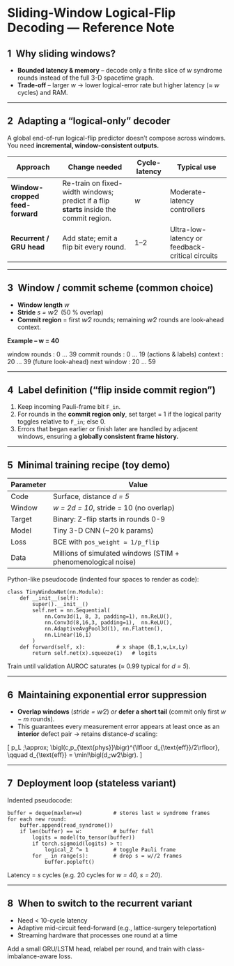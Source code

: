 # Sliding-Window Logical-Flip Decoding — Reference Note

## 1 Why sliding windows?
* **Bounded latency & memory** – decode only a finite slice of *w* syndrome rounds instead of the full 3-D spacetime graph.  
* **Trade-off** – larger *w* → lower logical-error rate but higher latency (≈ *w* cycles) and RAM.

---

## 2 Adapting a “logical-only” decoder
A global end-of-run logical-flip predictor doesn’t compose across windows.  
You need **incremental, window-consistent outputs.**

| Approach | Change needed | Cycle-latency | Typical use |
|----------|---------------|---------------|-------------|
| **Window-cropped feed-forward** | Re-train on fixed-width windows; predict if a flip **starts** inside the commit region. | *w* | Moderate-latency controllers |
| **Recurrent / GRU head** | Add state; emit a flip bit every round. | 1–2 | Ultra-low-latency or feedback-critical circuits |

---

## 3 Window / commit scheme (common choice)
* **Window length** *w*  
* **Stride** *s = w⁄2* (50 % overlap)  
* **Commit region** = first *w⁄2* rounds; remaining *w⁄2* rounds are look-ahead context.

**Example – w = 40**

window rounds : 0 … 39
commit rounds : 0 … 19 (actions & labels)
context : 20 … 39 (future look-ahead)
next window : 20 … 59


---

## 4 Label definition (“flip inside commit region”)
1. Keep incoming Pauli-frame bit `F_in`.  
2. For rounds in the **commit region only**, set target = 1 if the logical parity toggles relative to `F_in`; else 0.  
3. Errors that began earlier or finish later are handled by adjacent windows, ensuring a **globally consistent frame history.**

---

## 5 Minimal training recipe (toy demo)

| Parameter | Value |
|-----------|-------|
| Code | Surface, distance *d = 5* |
| Window | *w = 2d = 10*, stride = 10 (no overlap) |
| Target | Binary: Z-flip starts in rounds 0-9 |
| Model | Tiny 3-D CNN (~20 k params) |
| Loss | BCE with `pos_weight ≃ 1/p_flip` |
| Data | Millions of simulated windows (STIM + phenomenological noise) |

Python-like pseudocode (indented four spaces to render as code):

    class TinyWindowNet(nn.Module):
        def __init__(self):
            super().__init__()
            self.net = nn.Sequential(
                nn.Conv3d(1, 8, 3, padding=1), nn.ReLU(),
                nn.Conv3d(8,16,3, padding=1),  nn.ReLU(),
                nn.AdaptiveAvgPool3d(1), nn.Flatten(),
                nn.Linear(16,1)
            )
        def forward(self, x):          # x shape (B,1,w,Lx,Ly)
            return self.net(x).squeeze(1)   # logits

Train until validation AUROC saturates (≈ 0.99 typical for *d = 5*).

---

## 6 Maintaining exponential error suppression
* **Overlap windows** (*stride = w⁄2*) *or* **defer a short tail** (commit only first *w − m* rounds).  
* This guarantees every measurement error appears at least once as an **interior** defect pair → retains distance-*d* scaling:

\[
p_L \;\approx\; \bigl(c\,p_{\text{phys}}\bigr)^{\lfloor d_{\text{eff}}/2\rfloor},
\qquad d_{\text{eff}} = \min\!\bigl(d,\;w⁄2\bigr).
\]

---

## 7 Deployment loop (stateless variant)

Indented pseudocode:

    buffer = deque(maxlen=w)          # stores last w syndrome frames
    for each new round:
        buffer.append(read_syndrome())
        if len(buffer) == w:          # buffer full
            logits = model(to_tensor(buffer))
            if torch.sigmoid(logits) > τ:
                logical_Z ^= 1        # toggle Pauli frame
            for _ in range(s):        # drop s = w//2 frames
                buffer.popleft()

Latency = *s* cycles (e.g. 20 cycles for *w = 40, s = 20*).

---

## 8 When to switch to the recurrent variant
* Need < 10-cycle latency  
* Adaptive mid-circuit feed-forward (e.g., lattice-surgery teleportation)  
* Streaming hardware that processes one round at a time  

Add a small GRU/LSTM head, relabel per round, and train with class-imbalance-aware loss.
